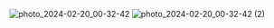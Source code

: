 ![photo_2024-02-20_00-32-42](https://github.com/KiraKN/Book/assets/110681893/c58523ac-1dd4-46ac-9534-3c36d4d95bb5)
![photo_2024-02-20_00-32-42 (2)](https://github.com/KiraKN/Book/assets/110681893/528627a2-f151-46ef-aee0-9fbc5a329540)
